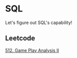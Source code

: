# SQL
Let's figure out SQL's capability!

## Leetcode
[512. Game Play Analysis II](https://github.com/jadecubes/SQL/tree/main/512-Game-Play-Analysis-II)
